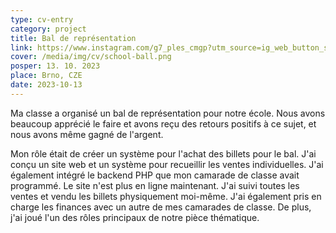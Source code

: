 ```yaml
---
type: cv-entry
category: project
title: Bal de représentation
link: https://www.instagram.com/g7_ples_cmgp?utm_source=ig_web_button_share_sheet&igsh=ZDNlZDc0MzIxNw==
cover: /media/img/cv/school-ball.png
posper: 13. 10. 2023
place: Brno, CZE
date: 2023-10-13
---
```

Ma classe a organisé un bal de représentation pour notre école. Nous avons beaucoup apprécié le faire et avons reçu des retours positifs à ce sujet, et nous avons même gagné de l'argent.

Mon rôle était de créer un système pour l'achat des billets pour le bal. J'ai conçu un site web et un système pour recueillir les ventes individuelles. J'ai également intégré le backend PHP que mon camarade de classe avait programmé. Le site n'est plus en ligne maintenant. J'ai suivi toutes les ventes et vendu les billets physiquement moi-même. J'ai également pris en charge les finances avec un autre de mes camarades de classe. De plus, j'ai joué l'un des rôles principaux de notre pièce thématique.